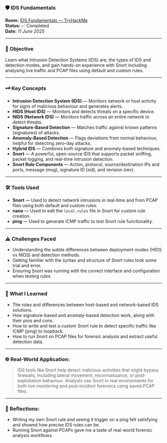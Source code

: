### 🛡️ IDS Fundamentals

**Room:** [IDS Fundamentals — TryHackMe](https://tryhackme.com/room/idsfundamentals)  
**Status:** ✅ Completed  
**Date:** *11 June 2025* 

---

### 🎯 Objective  
Learn what Intrusion Detection Systems (IDS) are, the types of IDS and detection modes, and gain hands-on experience with Snort including analysing live traffic and PCAP files using default and custom rules.

---

### 🗝️ Key Concepts  
- **Intrusion Detection System (IDS)** — Monitors network or host activity for signs of malicious behaviour and generates alerts.  
- **HIDS (Host IDS)** — Monitors and detects threats on a specific device.  
- **NIDS (Network IDS)** — Monitors traffic across an entire network to detect threats.  
- **Signature-Based Detection** — Matches traffic against known patterns (signatures) of attacks.  
- **Anomaly-Based Detection** — Flags deviations from normal behaviour, helpful for detecting zero-day attacks.  
- **Hybrid IDS** — Combines both signature and anomaly-based techniques.  
- **Snort** — A powerful, open-source IDS that supports packet sniffing, packet logging, and real-time intrusion detection.  
- **Snort Rule Components** — Action, protocol, source/destination IPs and ports, message (msg), signature ID (sid), and revision (rev).

---

### 🛠️ Tools Used  
- **Snort** — Used to detect network intrusions in real-time and from PCAP files using both default and custom rules.  
- **nano** — Used to edit the `local.rules` file in Snort for custom rule creation.  
- **ping** — Used to generate ICMP traffic to test Snort rule functionality.

---

### ⚠️ Challenges Faced  
- Understanding the subtle differences between deployment modes (HIDS vs NIDS) and detection methods.  
- Getting familiar with the syntax and structure of Snort rules took some trial and error.  
- Ensuring Snort was running with the correct interface and configuration when testing rules.

---

### 🧠 What I Learned  
- The roles and differences between host-based and network-based IDS solutions.  
- How signature-based and anomaly-based detection work, along with their pros and cons.  
- How to write and test a custom Snort rule to detect specific traffic like ICMP (ping) to loopback.  
- How to run Snort on PCAP files for forensic analysis and extract useful detection data.

---

### 🌐 Real-World Application:  
> IDS tools like Snort help detect malicious activities that might bypass firewalls, including lateral movement, reconnaissance, or post-exploitation behaviour. Analysts use Snort in real environments for both live monitoring and post-incident forensics using saved PCAP files.

---

### 💭 Reflections:  
- Writing my own Snort rule and seeing it trigger on a ping felt satisfying and showed how precise IDS rules can be.  
- Running Snort against PCAPs gave me a taste of real-world forensic analysis workflows.  

